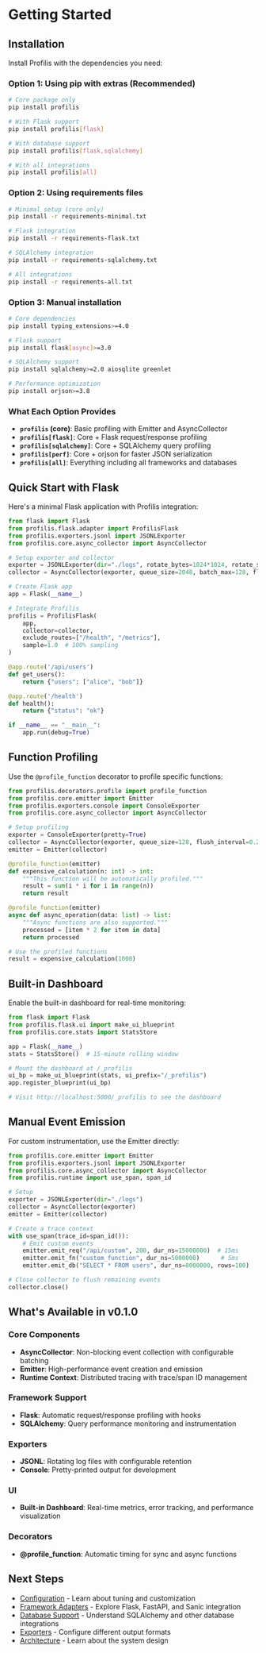 # Getting Started

## Installation

Install Profilis with the dependencies you need:

### Option 1: Using pip with extras (Recommended)

```bash
# Core package only
pip install profilis

# With Flask support
pip install profilis[flask]

# With database support
pip install profilis[flask,sqlalchemy]

# With all integrations
pip install profilis[all]
```

### Option 2: Using requirements files

```bash
# Minimal setup (core only)
pip install -r requirements-minimal.txt

# Flask integration
pip install -r requirements-flask.txt

# SQLAlchemy integration
pip install -r requirements-sqlalchemy.txt

# All integrations
pip install -r requirements-all.txt
```

### Option 3: Manual installation

```bash
# Core dependencies
pip install typing_extensions>=4.0

# Flask support
pip install flask[async]>=3.0

# SQLAlchemy support
pip install sqlalchemy>=2.0 aiosqlite greenlet

# Performance optimization
pip install orjson>=3.8
```

### What Each Option Provides

- **`profilis` (core)**: Basic profiling with Emitter and AsyncCollector
- **`profilis[flask]`**: Core + Flask request/response profiling
- **`profilis[sqlalchemy]`**: Core + SQLAlchemy query profiling
- **`profilis[perf]`**: Core + orjson for faster JSON serialization
- **`profilis[all]`**: Everything including all frameworks and databases

## Quick Start with Flask

Here's a minimal Flask application with Profilis integration:

```python
from flask import Flask
from profilis.flask.adapter import ProfilisFlask
from profilis.exporters.jsonl import JSONLExporter
from profilis.core.async_collector import AsyncCollector

# Setup exporter and collector
exporter = JSONLExporter(dir="./logs", rotate_bytes=1024*1024, rotate_secs=3600)
collector = AsyncCollector(exporter, queue_size=2048, batch_max=128, flush_interval=0.1)

# Create Flask app
app = Flask(__name__)

# Integrate Profilis
profilis = ProfilisFlask(
    app,
    collector=collector,
    exclude_routes=["/health", "/metrics"],
    sample=1.0  # 100% sampling
)

@app.route('/api/users')
def get_users():
    return {"users": ["alice", "bob"]}

@app.route('/health')
def health():
    return {"status": "ok"}

if __name__ == "__main__":
    app.run(debug=True)
```

## Function Profiling

Use the `@profile_function` decorator to profile specific functions:

```python
from profilis.decorators.profile import profile_function
from profilis.core.emitter import Emitter
from profilis.exporters.console import ConsoleExporter
from profilis.core.async_collector import AsyncCollector

# Setup profiling
exporter = ConsoleExporter(pretty=True)
collector = AsyncCollector(exporter, queue_size=128, flush_interval=0.2)
emitter = Emitter(collector)

@profile_function(emitter)
def expensive_calculation(n: int) -> int:
    """This function will be automatically profiled."""
    result = sum(i * i for i in range(n))
    return result

@profile_function(emitter)
async def async_operation(data: list) -> list:
    """Async functions are also supported."""
    processed = [item * 2 for item in data]
    return processed

# Use the profiled functions
result = expensive_calculation(1000)
```

## Built-in Dashboard

Enable the built-in dashboard for real-time monitoring:

```python
from flask import Flask
from profilis.flask.ui import make_ui_blueprint
from profilis.core.stats import StatsStore

app = Flask(__name__)
stats = StatsStore()  # 15-minute rolling window

# Mount the dashboard at /_profilis
ui_bp = make_ui_blueprint(stats, ui_prefix="/_profilis")
app.register_blueprint(ui_bp)

# Visit http://localhost:5000/_profilis to see the dashboard
```

## Manual Event Emission

For custom instrumentation, use the Emitter directly:

```python
from profilis.core.emitter import Emitter
from profilis.exporters.jsonl import JSONLExporter
from profilis.core.async_collector import AsyncCollector
from profilis.runtime import use_span, span_id

# Setup
exporter = JSONLExporter(dir="./logs")
collector = AsyncCollector(exporter)
emitter = Emitter(collector)

# Create a trace context
with use_span(trace_id=span_id()):
    # Emit custom events
    emitter.emit_req("/api/custom", 200, dur_ns=15000000)  # 15ms
    emitter.emit_fn("custom_function", dur_ns=5000000)      # 5ms
    emitter.emit_db("SELECT * FROM users", dur_ns=8000000, rows=100)

# Close collector to flush remaining events
collector.close()
```

## What's Available in v0.1.0

### Core Components
- **AsyncCollector**: Non-blocking event collection with configurable batching
- **Emitter**: High-performance event creation and emission
- **Runtime Context**: Distributed tracing with trace/span ID management

### Framework Support
- **Flask**: Automatic request/response profiling with hooks
- **SQLAlchemy**: Query performance monitoring and instrumentation

### Exporters
- **JSONL**: Rotating log files with configurable retention
- **Console**: Pretty-printed output for development

### UI
- **Built-in Dashboard**: Real-time metrics, error tracking, and performance visualization

### Decorators
- **@profile_function**: Automatic timing for sync and async functions

## Next Steps

- [Configuration](configuration.md) - Learn about tuning and customization
- [Framework Adapters](../adapters/) - Explore Flask, FastAPI, and Sanic integration
- [Database Support](../databases/) - Understand SQLAlchemy and other database integrations
- [Exporters](../exporters/) - Configure different output formats
- [Architecture](../architecture/) - Learn about the system design
